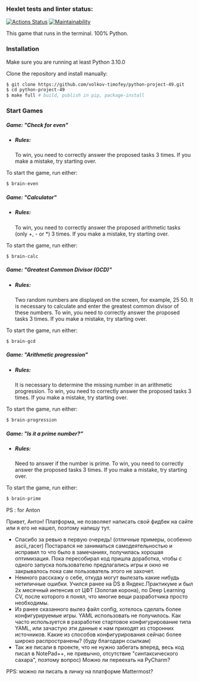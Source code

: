 ### Hexlet tests and linter status:
[![Actions Status](https://github.com/volkov-timofey/python-project-49/workflows/hexlet-check/badge.svg)](https://github.com/volkov-timofey/python-project-49/actions)
[![Maintainability](https://api.codeclimate.com/v1/badges/a99a88d28ad37a79dbf6/maintainability)](https://codeclimate.com/github/volkov-timofey/python-project-49/maintainability)

This game that runs in the terminal. 100% Python.

### Installation
Make sure you are running at least Python 3.10.0

Clone the repository and install manually:

```bash
$ git clone https://github.com/volkov-timofey/python-project-49.git
$ cd python-project-49
$ make full # build, publish in pip, package-install
```

### Start Games
##### Game: "Check for even"
+ ##### Rules:

    To win, you need to correctly answer the proposed tasks 3 times.
    If you make a mistake, try starting over.

To start the game, run either:


```bash
$ brain-even
```

##### Game: "Calculator"
+ ##### Rules:

    To win, you need to correctly answer the proposed arithmetic tasks (only +, - or *) 3 times.
    If you make a mistake, try starting over.

To start the game, run either:


```bash
$ brain-calc
```

##### Game: "Greatest Common Divisor (GCD)"
+ ##### Rules:

    Two random numbers are displayed on the screen, for example, 25 50. It is necessary to calculate and enter the greatest common divisor of these numbers.
    To win, you need to correctly answer the proposed tasks 3 times.
    If you make a mistake, try starting over.

To start the game, run either:


```bash
$ brain-gcd
```

##### Game: "Arithmetic progression"
+ ##### Rules:

    It is necessary to determine the missing number in an arithmetic progression.
    To win, you need to correctly answer the proposed tasks 3 times.
    If you make a mistake, try starting over.

To start the game, run either:


```bash
$ brain-progression
```

##### Game: "Is it a prime number?"
+ ##### Rules:

    Need to answer if the number is prime.
    To win, you need to correctly answer the proposed tasks 3 times.
    If you make a mistake, try starting over.

To start the game, run either:


```bash
$ brain-prime
```

PS
: for Anton

Привет, Антон! Платформа, не позволяет написать свой фидбек на сайте или я его не нашел, поэтому напишу тут.

+ Спасибо за ревью в первую очередь! (отличные примеры, особенно ascii_racer)
Постарался не заниматься самодеятельностью и исправил то что было в замечаниях, получилась хорошая оптимизация. Пока пересобирал код пришла доработка, чтобы с одного запуска пользователю предлагались игры и окно не закрывалось пока сам пользователь этого не захочет.
+ Немного расскажу о себе, откуда могут вылезать какие нибудь нетипичные ошибки. Учился ранее на DS в Яндекс.Практикуме и был 2х месячный интенсив от ЦФТ (Золотая корона), по Deep Learning CV, после которого я понял, что многие вещи разработчика просто необходимы.
+ Из ранее сказанного вылез файл config, хотелось сделать более конфигурируемые игры. YAML использовать не получилось. Как часто используется в разработке стартовое конфигурирование типа YAML, или зачастую эти данные к нам приходят из сторонних источников. Какие из способов конфигурирования сейчас более широко распространены? (буду благодарн ссылкам)
+ Так же писали в проекте, что не нужно забегать вперед, весь код писал в NotePad++, не привычно, отсутствие "синтаксического сахара", поэтому вопрос) Можно ли переехать на PyCharm?

PPS: можно ли писать в личку на платформе Mattermost?
